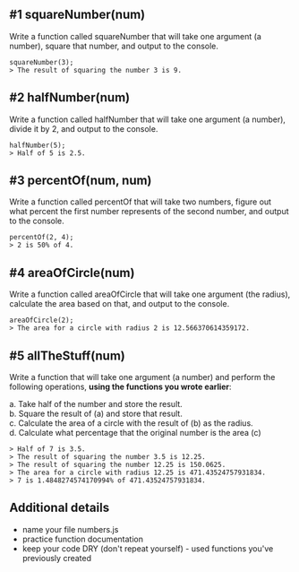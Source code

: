 ## #1 squareNumber(num)

Write a function called squareNumber that will take one argument (a number), square that number, and output to the console.  
```text
squareNumber(3);
> The result of squaring the number 3 is 9.
```


## #2 halfNumber(num)

Write a function called halfNumber that will take one argument (a number), divide it by 2, and output to the console.  
```text
halfNumber(5);
> Half of 5 is 2.5.
```

## #3 percentOf(num, num)

Write a function called percentOf that will take two numbers, figure out what percent the first number represents of the second number, and output to the console.  
```text
percentOf(2, 4);
> 2 is 50% of 4.
```

## #4 areaOfCircle(num)

Write a function called areaOfCircle that will take one argument (the radius), calculate the area based on that, and output to the console.  
```text
areaOfCircle(2);
> The area for a circle with radius 2 is 12.566370614359172.
```


## #5 allTheStuff(num)

Write a function that will take one argument (a number) and perform the following operations, **using the functions you wrote earlier**:  

a. Take half of the number and store the result.  
b. Square the result of (a) and store that result.  
c. Calculate the area of a circle with the result of (b) as the radius.  
d. Calculate what percentage that the original number is the area (c)

```text
> Half of 7 is 3.5.
> The result of squaring the number 3.5 is 12.25.
> The result of squaring the number 12.25 is 150.0625.
> The area for a circle with radius 12.25 is 471.43524757931834.
> 7 is 1.4848274574170994% of 471.43524757931834.
```

## Additional details
- name your file numbers.js
- practice function documentation
- keep your code DRY (don't repeat yourself) - used functions you've previously created